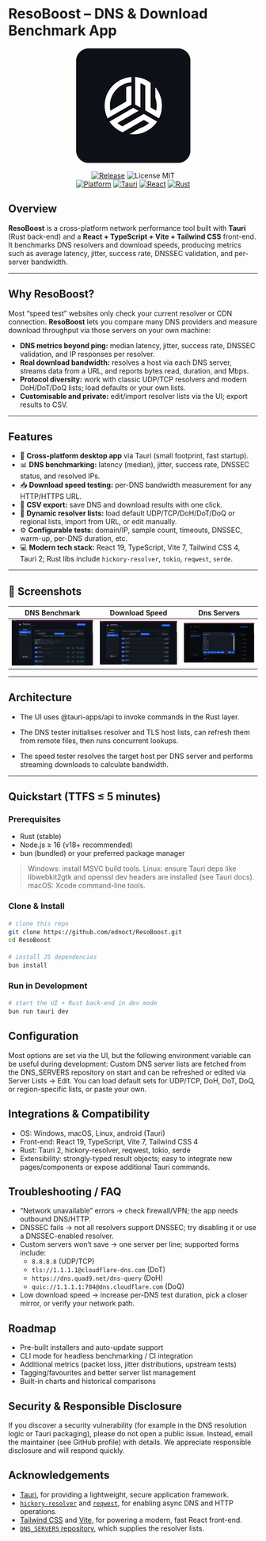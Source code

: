 # ResoBoost – DNS & Download Benchmark App
<div align="center">
    <img href="" src="public/Logo-github.png" alt="ResoBoost Logo" width="231" height="231">

  [![Release](https://img.shields.io/github/v/release/ednoct/ResoBoost)](https://github.com/ednoct/ResoBoost/releases)
  ![License MIT](https://img.shields.io/badge/license-MIT-blue.svg)  
  [![Platform](https://img.shields.io/badge/platform-Windows%20%7C%20macOS%20%7C%20Linux-blue.svg)](https://github.com/ednoct/ResoBoost/releases)
  [![Tauri](https://img.shields.io/badge/Tauri-2.0-blue.svg)](https://tauri.app/)
  [![React](https://img.shields.io/badge/React-19.1-blue.svg)](https://reactjs.org/)
  [![Rust](https://img.shields.io/badge/Rust-1.89.0-blue.svg)](https://www.rust-lang.org/)
  
  </div>
  
## Overview
**ResoBoost** is a cross-platform network performance tool built with **Tauri** (Rust back-end) and a **React + TypeScript + Vite + Tailwind CSS** front-end. It benchmarks DNS resolvers and download speeds, producing metrics such as average latency, jitter, success rate, DNSSEC validation, and per-server bandwidth.

---

## Why ResoBoost?

Most “speed test” websites only check your current resolver or CDN connection. **ResoBoost** lets you compare many DNS providers and measure download throughput via those servers on your own machine:

- **DNS metrics beyond ping:** median latency, jitter, success rate, DNSSEC validation, and IP responses per resolver.
- **Real download bandwidth:** resolves a host via each DNS server, streams data from a URL, and reports bytes read, duration, and Mbps.
- **Protocol diversity:** work with classic UDP/TCP resolvers and modern DoH/DoT/DoQ lists; load defaults or your own lists.
- **Customisable and private:** edit/import resolver lists via the UI; export results to CSV.

---

## Features

- 🚀 **Cross-platform desktop app** via Tauri (small footprint, fast startup).
- 📊 **DNS benchmarking:** latency (median), jitter, success rate, DNSSEC status, and resolved IPs.
- 📥 **Download speed testing:** per-DNS bandwidth measurement for any HTTP/HTTPS URL.
- 📝 **CSV export:** save DNS and download results with one click.
- 🧠 **Dynamic resolver lists:** load default UDP/TCP/DoH/DoT/DoQ or regional lists, import from URL, or edit manually.
- ⚙️ **Configurable tests:** domain/IP, sample count, timeouts, DNSSEC, warm-up, per-DNS duration, etc.
- 💻 **Modern tech stack:** React 19, TypeScript, Vite 7, Tailwind CSS 4, Tauri 2; Rust libs include `hickory-resolver`, `tokio`, `reqwest`, `serde`.

---

## 📸 Screenshots

| DNS Benchmark | Download Speed | Dns Servers |
|-------------|----------------|-----------------|
| ![DNS Benchmark](Screenshots/DnsBenchmark.png) | ![Download Speed](Screenshots/SpeedTest.png) | ![Dns Servers](Screenshots/ServersModal.png) |

---

## Architecture

- The UI uses @tauri-apps/api to invoke commands in the Rust layer.

- The DNS tester initialises resolver and TLS host lists, can refresh them from remote files, then runs concurrent lookups.

- The speed tester resolves the target host per DNS server and performs streaming downloads to calculate bandwidth.

---

## Quickstart (TTFS ≤ 5 minutes)
### Prerequisites
- Rust (stable)
- Node.js ≥ 16 (v18+ recommended)
- bun (bundled) or your preferred package manager
> Windows: install MSVC build tools.
> Linux: ensure Tauri deps like libwebkit2gtk and openssl dev headers are installed (see Tauri docs).
> macOS: Xcode command-line tools.
### Clone & Install
   ```bash
# clone this repo
git clone https://github.com/ednoct/ResoBoost.git
cd ResoBoost

# install JS dependencies
bun install
   ```
### Run in Development
   ```bash
# start the UI + Rust back-end in dev mode
bun run tauri dev
   ```
## Configuration
Most options are set via the UI, but the following environment variable can be useful during development:
Custom DNS server lists are fetched from the DNS_SERVERS repository on start and can be refreshed or edited via Server Lists → Edit. You can load default sets for UDP/TCP, DoH, DoT, DoQ, or region-specific lists, or paste your own.

## Integrations & Compatibility
- OS: Windows, macOS, Linux, android (Tauri)
- Front-end: React 19, TypeScript, Vite 7, Tailwind CSS 4
- Rust: Tauri 2, hickory-resolver, reqwest, tokio, serde
- Extensibility: strongly-typed result objects; easy to integrate new pages/components or expose additional Tauri commands.

## Troubleshooting / FAQ
- “Network unavailable” errors → check firewall/VPN; the app needs outbound DNS/HTTP.
- DNSSEC fails → not all resolvers support DNSSEC; try disabling it or use a DNSSEC-enabled resolver.
- Custom servers won’t save → one server per line; supported forms include:
     - `8.8.8.8` (UDP/TCP)
     - `tls://1.1.1.1@cloudflare-dns.com` (DoT)
     - `https://dns.quad9.net/dns-query` (DoH)
     - `quic://1.1.1.1:784@dns.cloudflare.com` (DoQ)
- Low download speed → increase per-DNS test duration, pick a closer mirror, or verify your network path.

## Roadmap
-  Pre-built installers and auto-update support
-  CLI mode for headless benchmarking / CI integration
-  Additional metrics (packet loss, jitter distributions, upstream tests)
- Tagging/favourites and better server list management
- Built-in charts and historical comparisons

## Security & Responsible Disclosure
If you discover a security vulnerability (for example in the DNS resolution logic or Tauri packaging), please do not open a public issue. Instead, email the maintainer (see GitHub profile) with details. We appreciate responsible disclosure and will respond quickly.

## Acknowledgements
- [Tauri](https://tauri.app/), for providing a lightweight, secure application framework.  
- [`hickory-resolver`](https://crates.io/crates/hickory-resolver) and [`reqwest`](https://crates.io/crates/reqwest), for enabling async DNS and HTTP operations.  
- [Tailwind CSS](https://tailwindcss.com/) and [Vite](https://vitejs.dev/), for powering a modern, fast React front-end.  
- [`DNS_SERVERS` repository](https://github.com/ednoct/DNS_SERVERS), which supplies the resolver lists.  
